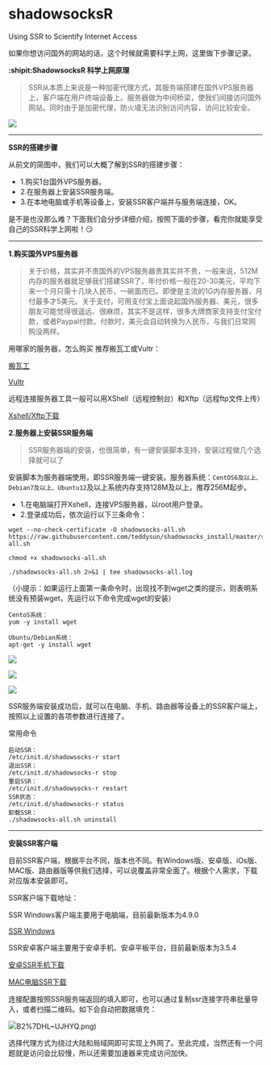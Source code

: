 # shadowsocksR
Using SSR to Scientify Internet Access

如果你想访问国外的网站的话，这个时候就需要科学上网，这里做下步骤记录。

**:shipit:ShadowsocksR 科学上网原理**

>SSR从本质上来说是一种加密代理方式，其服务端搭建在国外VPS服务器上，客户端在用户终端设备上。服务器做为中间桥梁，使我们间接访问国外网站。同时由于是加密代理，防火墙无法识别访问内容，访问比较安全。

![](https://github.com/Lumnca/shadowsocksR/blob/master/img/2018-07-24_161526.png)

***

**SSR的搭建步骤**

从前文的简图中，我们可以大概了解到SSR的搭建步骤：

* 1.购买1台国外VPS服务器。
* 2.在服务器上安装SSR服务端。
* 3.在本地电脑或手机等设备上，安装SSR客户端并与服务端连接，OK。

是不是也没那么难？下面我们会分步详细介绍，按照下面的步骤，看完你就能享受自己的SSR科学上网啦！:smirk:	

***

**1.购买国外VPS服务器**

>关于价格，其实并不贵国外的VPS服务器贵其实并不贵，一般来说，512M内存的服务器就足够我们搭建SSR了，年付价格一般在20-30美元，平均下来一个月只需十几块人民币，一碗面而已。即使是主流的1G内存服务器，月付最多才5美元。关于支付，可用支付宝上面说起国外服务器、美元，很多朋友可能觉得很遥远、很麻烦，其实不是这样，很多大牌商家支持支付宝付款，或者Paypal付款。付款时，美元会自动转换为人民币，与我们日常网购没两样。


用哪家的服务器，怎么购买
推荐搬瓦工或Vultr：

[搬瓦工](https://bwh88.net/cart.php?gid=1)

[Vultr](https://my.vultr.com)

远程连接服务器工具一般可以用XShell（远程控制台）和Xftp（远程ftp文件上传）

[Xshell/Xftp下载](https://xshell.en.softonic.com/)

**2.服务器上安装SSR服务端**

>SSR服务器端的安装，也很简单，有一键安装脚本支持，安装过程做几个选择就可以了

安装脚本为服务器端使用，即SSR服务端一键安装。服务器系统：`CentOS6及以上、Debian7及以上、Ubuntu12`及以上系统内存支持128M及以上，推荐256M起步。

* 1.在电脑端打开Xshell，连接VPS服务器，以root用户登录。
* 2.登录成功后，依次运行以下三条命令：

```shell
wget --no-check-certificate -O shadowsocks-all.sh https://raw.githubusercontent.com/teddysun/shadowsocks_install/master/shadowsocks-all.sh
```

```shell
chmod +x shadowsocks-all.sh
```

```shell
./shadowsocks-all.sh 2>&1 | tee shadowsocks-all.log
```
（小提示：如果运行上面第一条命令时，出现找不到wget之类的提示，则表明系统没有预装wget，先运行以下命令完成wget的安装）

```
CentoS系统：
yum -y install wget 

Ubuntu/Debian系统：
apt-get -y install wget
```

![](https://github.com/Lumnca/shadowsocksR/blob/master/img/HFT2FEJMSC67YHXN%7BJM%5B%5BUQ.png)

![](https://github.com/Lumnca/shadowsocksR/blob/master/img/KTR%60JCQZL%7B8S%60U1YTB9WAWO.png)

![](https://github.com/Lumnca/shadowsocksR/blob/master/img/_YR%25QX%7DJ0~~%7BSB1Y%24V%5B%5D9~T.png)



SSR服务端安装成功后，就可以在电脑、手机、路由器等设备上的SSR客户端上，按照以上设置的各项参数进行连接了。

常用命令

```
启动SSR：
/etc/init.d/shadowsocks-r start
退出SSR：
/etc/init.d/shadowsocks-r stop
重启SSR：
/etc/init.d/shadowsocks-r restart
SSR状态：
/etc/init.d/shadowsocks-r status
卸载SSR：
./shadowsocks-all.sh uninstall
```

***

**安装SSR客户端**

目前SSR客户端，根据平台不同，版本也不同。有Windows版、安卓版、iOs版、MAC版、路由器版等供我们选择，可以说覆盖非常全面了。根据个人需求，下载对应版本安装即可。

SSR客户端下载地址：

SSR Windows客户端主要用于电脑端，目前最新版本为4.9.0

[SSR Windows](https://github.com/shadowsocksrr/shadowsocksr-csharp/releases/download/4.9.0/ShadowsocksR-win-4.9.0.zip)

SSR安卓客户端主要用于安卓手机、安卓平板平台，目前最新版本为3.5.4

[安卓SSR手机下载](https://github.com/shadowsocksrr/shadowsocksr-android/releases/download/3.5.4/shadowsocksr-android-3.5.4.apk)

[MAC电脑SSR下载](https://github.com/qinyuhang/ShadowsocksX-NG-R/releases/download/1.4.3-R8-build3/ShadowsocksX-NG-R8.dmg)

连接配置按照SSR服务端返回的填入即可，也可以通过复制ssr连接字符串批量导入，或者扫描二维码。如下会自动把数据填充：

![](https://github.com/Lumnca/shadowsocksR/blob/master/img/23GU084U0OL)B2%7DHL~UJHYQ.png)

选择代理方式为绕过大陆和局域网即可实现上外网了。至此完成，当然还有一个问题就是访问会比较慢，所以还需要加速器来完成访问加快。
